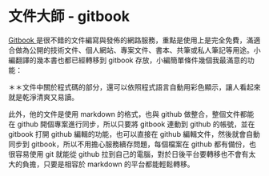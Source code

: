 # 文件大師 - gitbook

[Gitbook ](https://www.gitbook.com/)是很不錯的文件編寫與發佈的網路服務，重點是使用上是完全免費，滿適合做為公開的技術文件、個人網站、專案文件、書本、共筆或私人筆記等用途。小編翻譯的幾本書也都已經轉移到 gitbook 存放，小編簡單條件幾個我最滿意的功能：

＊＊文件中關於程式碼的部分，還可以依照程式語言自動用彩色顯示，讓人看起來就是乾淨清爽又易讀。

此外，他的文件是使用 markdown 的格式，也與 github 做整合，整個文件都能在 github 開個專案進行同步，所以只要將 gitbook 連動到 github 的帳號，並在 gitbook 打開 github 編輯的功能，也可以直接在 github 編輯文件，然後就會自動同步到 gitbook，所以不用擔心服務續存問題，每個檔案在 github 都有備份，也很容易使用 git 就能從 github 拉到自己的電腦，對於日後平台要轉移也不會有太大的負擔，只要是相容於 markdown 的平台都能輕鬆轉移。
